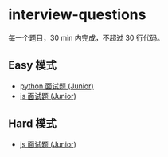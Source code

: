 # interview-questions


每一个题目，30 min 内完成，不超过 30 行代码。


## Easy 模式

- [python 面试题 (Junior)](python/cache_in_mem.py)
- [js 面试题 (Junior)](js/beautiful-size.html)


## Hard 模式

- [js 面试题 (Junior)](js/juxtaposition.html)
